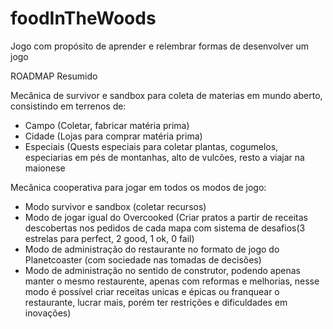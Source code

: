 # foodInTheWoods
Jogo com propósito de aprender e relembrar formas de desenvolver um jogo

ROADMAP Resumido

Mecânica de survivor e sandbox para coleta de materias em mundo aberto, consistindo em terrenos de:
  - Campo (Coletar, fabricar matéria prima)
  - Cidade (Lojas para comprar matéria prima)
  - Especiais (Quests especiais para coletar plantas, cogumelos, especiarias em pés de montanhas, alto de vulcões, resto a viajar na maionese

Mecânica cooperativa para jogar em todos os modos de jogo:
  - Modo survivor e sandbox (coletar recursos)
  - Modo de jogar igual do Overcooked (Criar pratos a partir de receitas descobertas nos pedidos de cada mapa com sistema de desafios(3 estrelas para perfect, 2 good, 1 ok, 0 fail)
  - Modo de administração do restaurante no formato de jogo do Planetcoaster (com sociedade nas tomadas de decisões)
  - Modo de administração no sentido de construtor, podendo apenas manter o mesmo restaurente, apenas com reformas e melhorias, nesse modo é possível criar receitas unicas e épicas ou franquear o restaurante, lucrar mais, porém ter restrições e dificuldades em inovações)
